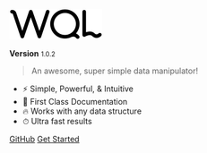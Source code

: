 ![logo](assets/images/WQL.svg)

<b>Version</b> <small>1.0.2</small>

> An awesome, super simple data manipulator!

- ⚡️️ Simple, Powerful, & Intuitive
- 💎 First Class Documentation
- 🔥 Works with any data structure
- ⏱ Ultra fast results

<div class="buttons">
  <a href="https://github.com/crazywolf132/WQL" target="_blank"><span>GitHub</span></a>
  <a href="#/basics/README.md"><span>Get Started</span></a>
</div>
